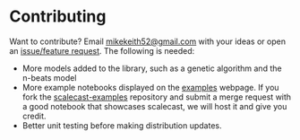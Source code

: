 # Contributing

Want to contribute? Email mikekeith52@gmail.com with your ideas or open an [issue/feature request](https://github.com/mikekeith52/scalecast/issues/new). The following is needed:  
- More models added to the library, such as a genetic algorithm and the n-beats model
- More example notebooks displayed on the [examples](https://scalecast-examples.readthedocs.io/en/latest/) webpage. If you fork the [scalecast-examples](https://github.com/mikekeith52/scalecast-examples) repository and submit a merge request with a good notebook that showcases scalecast, we will host it and give you credit.    
- Better unit testing before making distribution updates.  